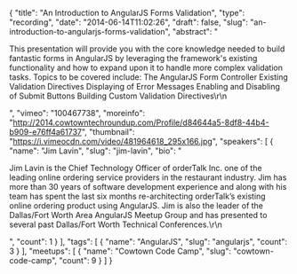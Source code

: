 {
  "title": "An Introduction to AngularJS Forms Validation",
  "type": "recording",
  "date": "2014-06-14T11:02:26",
  "draft": false,
  "slug": "an-introduction-to-angularjs-forms-validation",
  "abstract": "<p>This presentation will provide you with the core knowledge needed to build fantastic forms in AngularJS by leveraging the framework's existing functionality and how to expand upon it to handle more complex validation tasks. Topics to be covered include: The AngularJS Form Controller Existing Validation Directives Displaying of Error Messages Enabling and Disabling of Submit Buttons Building Custom Validation Directives\r\n</p>",
  "vimeo": "100467738",
  "moreinfo": "http://2014.cowtowntechroundup.com/Profile/d84644a5-8df8-44b4-b909-e76ff4a61737",
  "thumbnail": "https://i.vimeocdn.com/video/481964618_295x166.jpg",
  "speakers": [
    {
      "name": "Jim Lavin",
      "slug": "jim-lavin",
      "bio": "<p>Jim Lavin is the Chief Technology Officer of orderTalk Inc. one of the leading online ordering service providers in the restaurant industry. Jim has more than 30 years of software development experience and along with his team has spent the last six months re-architecting orderTalk’s existing online ordering product using AngularJS. Jim is also the leader of the Dallas/Fort Worth Area AngularJS Meetup Group and has presented to several past Dallas/Fort Worth Technical Conferences.\r\n</p>",
      "count": 1
    }
  ],
  "tags": [
    {
      "name": "AngularJS",
      "slug": "angularjs",
      "count": 3
    }
  ],
  "meetups": [
    {
      "name": "Cowtown Code Camp",
      "slug": "cowtown-code-camp",
      "count": 9
    }
  ]
}